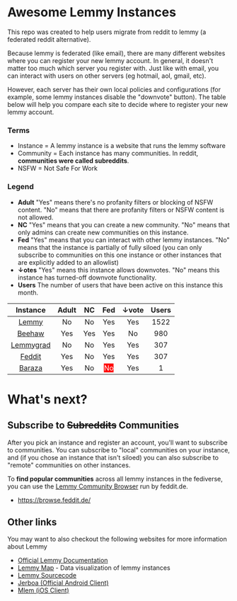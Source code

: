 
# Awesome Lemmy Instances

This repo was created to help users migrate from reddit to lemmy (a federated reddit alternative).

Because lemmy is federated (like email), there are many different websites where you can register your new lemmy account. In general, it doesn't matter too much which server you register with. Just like with email, you can interact with users on other servers (eg hotmail, aol, gmail, etc).

However, each server has their own local policies and configurations (for example, some lemmy instances disable the "downvote" button). The table below will help you compare each site to decide where to register your new lemmy account.

### Terms

 * Instance = A lemmy instance is a website that runs the lemmy software
 * Community = Each instance has many communities. In reddit, **communities were called subreddits**.
 * NSFW = Not Safe For Work

### Legend

 * **Adult** "Yes" means there's no profanity filters or blocking of NSFW content. "No" means that there are profanity filters or NSFW content is not allowed.
 * **NC** "Yes" means that you can create a new community. "No" means that only admins can create new communities on this instance.
 * **Fed** "Yes" means that you can interact with other lemmy instances. "No" means that the instance is partially of fully siloed (you can only subscribe to communities on this one instance or other instances that are explicitly added to an allowlist)
 * **↓otes** "Yes" means this instance allows downvotes. "No" means this instance has turned-off downvote functionality.
 * **Users** The number of users that have been active on this instance this month.

| Instance | Adult | NC | Fed | ↓vote | Users | 
| :---: | :---: | :---: | :---: | :---: | :---: | 
| [Lemmy](https://lemmy.ml) | No | No | Yes | Yes | 1522 |
| [Beehaw](https://beehaw.org) | Yes | Yes | Yes | No | 980 |
| [Lemmygrad](https://lemmygrad.ml) | No | No | Yes | Yes | 307 |
| [Feddit](https://feddit.de) | Yes | No | Yes | Yes | 307 |
| [Baraza](https://baraza.africa) | Yes | No | <span style="background-color: red; color: white;">No</span> | Yes | 1 |

# What's next?

## Subscribe to ~~Subreddits~~ Communities

After you pick an instance and register an account, you'll want to subscribe to communities. You can subscribe to "local" communities on your instance, and (if you chose an instance that isn't siloed) you can also subscribe to "remote" communities on other instances.

To **find popular communities** across all lemmy instances in the fediverse, you can use the [Lemmy Community Browser](https://browse.feddit.de/) run by feddit.de.

 * https://browse.feddit.de/

## Other links

You may want to also checkout the following websites for more information about Lemmy

 * [Official Lemmy Documentation](https://join-lemmy.org/docs/en/index.html)
 * [Lemmy Map](https://lemmymap.feddit.de) - Data visualization of lemmy instances
 * [Lemmy Sourcecode](https://github.com/LemmyNet/lemmy)
 * [Jerboa (Official Android Client)](https://f-droid.org/packages/com.jerboa/)
 * [Mlem (iOS Client)](https://testflight.apple.com/join/xQfmkJhc)

